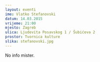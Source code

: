 ```yaml
---
layout: eventi
ime: Vlatko Stefanovski
datum: 14.03.2015
vrijeme: 21:00
mjesto: Zagreb
ulica: Ljudevita Posavskog 1 / Šubićeva 2
prostor: Tvornica kulture
slika: stefanovski.jpg
---
```


No info mister.
